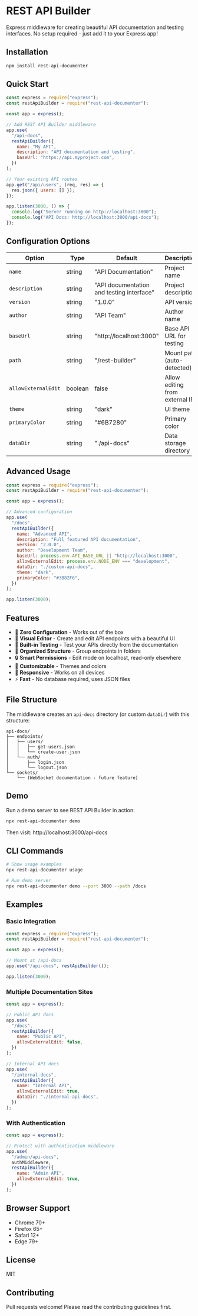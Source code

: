 # REST API Builder

Express middleware for creating beautiful API documentation and testing interfaces. No setup required - just add it to your Express app!

## Installation

```bash
npm install rest-api-documenter
```

## Quick Start

```javascript
const express = require("express");
const restApiBuilder = require("rest-api-documenter");

const app = express();

// Add REST API Builder middleware
app.use(
  "/api-docs",
  restApiBuilder({
    name: "My API",
    description: "API documentation and testing",
    baseUrl: "https://api.myproject.com",
  })
);

// Your existing API routes
app.get("/api/users", (req, res) => {
  res.json({ users: [] });
});

app.listen(3000, () => {
  console.log("Server running on http://localhost:3000");
  console.log("API Docs: http://localhost:3000/api-docs");
});
```

## Configuration Options

| Option              | Type    | Default                                   | Description                     |
| ------------------- | ------- | ----------------------------------------- | ------------------------------- |
| `name`              | string  | "API Documentation"                       | Project name                    |
| `description`       | string  | "API documentation and testing interface" | Project description             |
| `version`           | string  | "1.0.0"                                   | API version                     |
| `author`            | string  | "API Team"                                | Author name                     |
| `baseUrl`           | string  | "http://localhost:3000"                   | Base API URL for testing        |
| `path`              | string  | "/rest-builder"                           | Mount path (auto-detected)      |
| `allowExternalEdit` | boolean | false                                     | Allow editing from external IPs |
| `theme`             | string  | "dark"                                    | UI theme                        |
| `primaryColor`      | string  | "#6B7280"                                 | Primary color                   |
| `dataDir`           | string  | "./api-docs"                              | Data storage directory          |

## Advanced Usage

```javascript
const express = require("express");
const restApiBuilder = require("rest-api-documenter");

const app = express();

// Advanced configuration
app.use(
  "/docs",
  restApiBuilder({
    name: "Advanced API",
    description: "Full featured API documentation",
    version: "2.0.0",
    author: "Development Team",
    baseUrl: process.env.API_BASE_URL || "http://localhost:3000",
    allowExternalEdit: process.env.NODE_ENV === "development",
    dataDir: "./custom-api-docs",
    theme: "dark",
    primaryColor: "#3B82F6",
  })
);

app.listen(3000);
```

## Features

- 🚀 **Zero Configuration** - Works out of the box
- 📝 **Visual Editor** - Create and edit API endpoints with a beautiful UI
- 🧪 **Built-in Testing** - Test your APIs directly from the documentation
- 📁 **Organized Structure** - Group endpoints in folders
- 🔒 **Smart Permissions** - Edit mode on localhost, read-only elsewhere
- 🎨 **Customizable** - Themes and colors
- 📱 **Responsive** - Works on all devices
- ⚡ **Fast** - No database required, uses JSON files

## File Structure

The middleware creates an `api-docs` directory (or custom `dataDir`) with this structure:

```
api-docs/
├── endpoints/
│   ├── users/
│   │   ├── get-users.json
│   │   └── create-user.json
│   └── auth/
│       ├── login.json
│       └── logout.json
└── sockets/
    └── (WebSocket documentation - future feature)
```

## Demo

Run a demo server to see REST API Builder in action:

```bash
npx rest-api-documenter demo
```

Then visit: http://localhost:3000/api-docs

## CLI Commands

```bash
# Show usage examples
npx rest-api-documenter usage

# Run demo server
npx rest-api-documenter demo --port 3000 --path /docs
```

## Examples

### Basic Integration

```javascript
const express = require("express");
const restApiBuilder = require("rest-api-documenter");

const app = express();

// Mount at /api-docs
app.use("/api-docs", restApiBuilder());

app.listen(3000);
```

### Multiple Documentation Sites

```javascript
const app = express();

// Public API docs
app.use(
  "/docs",
  restApiBuilder({
    name: "Public API",
    allowExternalEdit: false,
  })
);

// Internal API docs
app.use(
  "/internal-docs",
  restApiBuilder({
    name: "Internal API",
    allowExternalEdit: true,
    dataDir: "./internal-api-docs",
  })
);
```

### With Authentication

```javascript
const app = express();

// Protect with authentication middleware
app.use(
  "/admin/api-docs",
  authMiddleware,
  restApiBuilder({
    name: "Admin API",
    allowExternalEdit: true,
  })
);
```

## Browser Support

- Chrome 70+
- Firefox 65+
- Safari 12+
- Edge 79+

## License

MIT

## Contributing

Pull requests welcome! Please read the contributing guidelines first.
